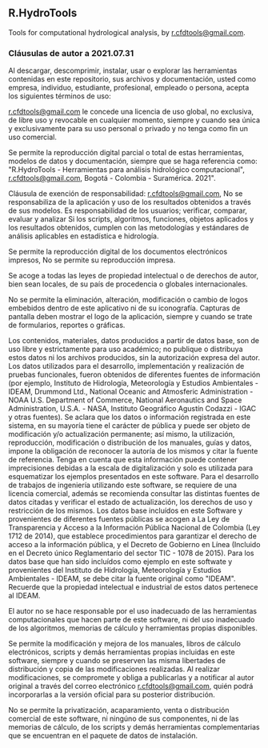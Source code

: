 ## R.HydroTools
Tools for computational hydrological analysis, by r.cfdtools@gmail.com.


### Cláusulas de autor a 2021.07.31


Al descargar, descomprimir, instalar, usar o explorar las herramientas contenidas en este repositorio, sus archivos y documentación, usted como empresa, individuo, estudiante, profesional, empleado o persona, acepta los siguientes términos de uso:

r.cfdtools@gmail.com le concede una licencia de uso global, no exclusiva, de libre uso y revocable en cualquier momento, siempre y cuando sea única y exclusivamente para su uso personal o privado y no tenga como fin un uso comercial.

Se permite la reproducción digital parcial o total de estas herramientas, modelos de datos y documentación, siempre que se haga referencia como: "R.HydroTools - Herramientas para análisis hidrológico computacional", r.cfdtools@gmail.com, Bogotá - Colombia - Suramérica. 2021".

Cláusula de exención de responsabilidad: r.cfdtools@gmail.com, No se responsabiliza de la aplicación y uso de los resultados obtenidos a través de sus modelos. Es responsabilidad de los usuarios; verificar, comparar, evaluar y analizar Si los scripts, algoritmos, funciones, objetos aplicados y los resultados obtenidos, cumplen con las metodologías y estándares de análisis aplicables en estadística e hidrología.

Se permite la reproducción digital de los documentos electrónicos impresos, No se permite su reproducción impresa.

Se acoge a todas las leyes de propiedad intelectual o de derechos de autor, bien sean locales, de su país de procedencia o globales internacionales. 

No se permite la eliminación, alteración, modificación o cambio de logos embebidos dentro de este aplicativo ni de su iconografía. Capturas de pantalla deben mostrar el logo de la aplicación, siempre y cuando se trate de formularios, reportes o gráficas.

Los contenidos, materiales, datos producidos a partir de datos base, son de uso libre y estrictamente para uso académico; no publique o distribuya estos datos ni los archivos producidos, sin la autorización expresa del autor. Los datos utilizados para el desarrollo, implementación y realización de pruebas funcionales, fueron obtenidos de diferentes fuentes de información (por ejemplo, Instituto de Hidrología, Meteorología y Estudios Ambientales - IDEAM, Drummond Ltd., National Oceanic and Atmosferic Administration - NOAA U.S. Department of Commerce, National Aeronautics and Space Administration, U.S.A. - NASA, Instituto Geográfico Agustín Codazzi - IGAC y otras fuentes). Se aclara que los datos o información registrada en este sistema, en su mayoría tiene el carácter de pública y puede ser objeto de modificación y/o actualización permanente; así mismo, la utilización, reproducción, modificación o distribución de los manuales, guías y datos, impone la obligación de reconocer la autoría de los mismos y citar la fuente de referencia. Tenga en cuenta que esta información puede contener imprecisiones debidas a la escala de digitalización y solo es utilizada para esquematizar los ejemplos presentados en este software. Para el desarrollo de trabajos de ingeniería utilizando este software, se requiere de una licencia comercial, además se recomienda consultar las distintas fuentes de datos citadas y verificar el estado de actualización, los derechos de uso y restricción de los mismos. Los datos base incluídos en este Software y provenientes de diferentes fuentes públicas se acogen a La Ley de Transparencia y Acceso a la Información Pública Nacional de Colombia (Ley 1712 de 2014), que establece procedimientos para garantizar el derecho de acceso a la información pública, y el Decreto de Gobierno en Línea (Incluido en el Decreto único Reglamentario del sector TIC - 1078 de 2015). Para los datos base que han sido incluídos como ejemplo en este softwate y provenientes del Instituto de Hidrología, Meteorología y Estudios Ambientales - IDEAM, se debe citar la fuente original como "IDEAM". Recuerde que la propiedad intelectual e industrial de estos datos pertenece al IDEAM. 

El autor no se hace responsable por el uso inadecuado de las herramientas computacionales que hacen parte de este software, ni del uso inadecuado de los algoritmos, memorias de cálculo y herramientas propias disponibles.

Se permite la modificación y mejora de los manuales, libros de cálculo electrónicos, scripts y demás herramientas propias incluidas en este software, siempre y cuando se preserven las misma libertades de distribución y copia de las modificaciones realizadas. Al realizar modificaciones, se compromete y obliga a publicarlas y a notificar al autor original a través del correo electrónico r.cfdtools@gmail.com, quién podrá incorporarlas a la versión oficial para su posterior distribución.

No se permite la privatización, acaparamiento, venta o distribución comercial de este software, ni ningúno de sus componentes, ni de las memorias de cálculo, de los scripts y demás herramientas complementarias que se encuentran en el paquete de datos de instalación.
